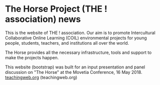 # The Horse Project (THE ! association) news

This is the website of THE ! association.
Our aim is to promote Intercultural Collaborative Online Learning (COIL) environmental projects for young people, students, teachers, and institutions all over the world.

The Horse provides all the necessary infrastructure, tools and support to make the projects happen.

This website (bootstrap) was built for an input presentation and panel discussion on "The Horse" at the Movetia Conference, 16 May 2018.
[teachingweb.org](https://teachingweb.org/en) (teachingweb.org)
